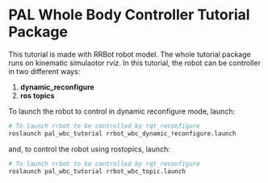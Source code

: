 # PAL Whole Body Controller Tutorial Package

This tutorial is made with RRBot robot model. The whole tutorial package runs on kinematic simulaotor rviz. In this tutorial, the robot can be controller in two different ways:

1. **dynamic_reconfigure**
2. **ros topics**

To launch the robot to control in dynamic reconfigure mode, launch:
```bash
# To launch rrbot to be controlled by rqt_reconfigure
roslaunch pal_wbc_tutorial rrbot_wbc_dynamic_reconfigure.launch
```

and, to control the robot using rostopics, launch:
```bash
# To launch rrbot to be controlled by rqt_reconfigure
roslaunch pal_wbc_tutorial rrbot_wbc_topic.launch
```
